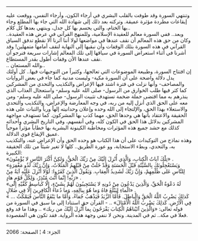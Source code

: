------------------------------------------------------------------------

وتنتهي السورة وقد طوفت بالقلب البشري في أرجاء الكون، وأرجاء النفس، ووقعت
عليه إيقاعات مطردة مؤثرة عميقة. وتركته بعد ذلك إلى شهادة الله التي جاء
بها المطلع وجاء بها الختام، والتي يحسم بها كل جدل، وينتهي بعدها كل
كلام..  
وبعد.. ففي السورة معالم للعقيدة الإسلامية، وللمنهج القرآني في عرض هذه
العقيدة.. وكان من حق هذه المعالم أن نقف عندها في مواضعها لولا أننا آثرنا
ألا نقطع تدفق السياق القرآني في هذه السورة بتلك الوقفات وأن نبقيها إلى
النهاية لنقف أمامها متمهلين! وقد أشرنا في أثناء استعراض السورة في سياقها
إلى تلك المعالم إشارات سريعة فنرجو أن نقف عندها الأن وقفات أطول بقدر
المستطاع.  
.. والله المستعان..  
إن افتتاح السورة، وطبيعة الموضوعات التي تعالجها، وكثيراً من التوجيهات
فيها.. كل أولئك يدل دلالة واضحة على أن السورة مكية- وليست مدنية كما جاء
في بعض الروايات والمصاحف- وأنها نزلت في فترة اشتد فيها الإعراض والتكذيب
والتحدي من المشركين كما كثر فيها طلب الخوارق من الرسول- صلى الله عليه
وسلم- واستعجال العذاب الذي ينذرهم به مما اقتضى حملة ضخمة تستهدف تثبيت
الرسول- صلى الله عليه وسلم- ومن معه على الحق الذي أنزل إليه من ربه، في
وجه المعارضة والإعراض، والتكذيب والتحدي والاستعلاء بهذا الحق، والإلتجاء
إلى الله وحده وإعلان وحدانيته إلهاً ورباً والثبات على هذه الحقيقة
والاعتقاد بأنها هي وحدها الحق، مهما كذب بها المشركون. كما تستهدف مواجهة
المشركين بدلائل هذا الحق في الكون كله، وفي أنفسهم، وفي التاريخ البشري
وأحداثه كذلك مع حشد جميع هذه المؤثرات ومخاطبة الكينونة البشرية بها خطاباً
مؤثراً موحياً عميق الإيقاع قوي الدلالة.  
وهذه نماذج من التوكيدات على أن هذا الكتاب هو وحده الحق وأن الإعراض عنه،
والتكذيب به، والتحدي، وبطء الاستجابة، وو عورة الطريق.. كلها لا تغير شيئاً
من تلك الحقيقة الكبيرة:  
«تِلْكَ آياتُ الْكِتابِ، وَالَّذِي أُنْزِلَ إِلَيْكَ مِنْ رَبِّكَ الْحَقُّ، وَلكِنَّ أَكْثَرَ النَّاسِ لا
يُؤْمِنُونَ» .  
«وَيَسْتَعْجِلُونَكَ بِالسَّيِّئَةِ قَبْلَ الْحَسَنَةِ وَقَدْ خَلَتْ مِنْ قَبْلِهِمُ الْمَثُلاتُ، وَإِنَّ رَبَّكَ لَذُو
مَغْفِرَةٍ لِلنَّاسِ عَلى ظُلْمِهِمْ، وَإِنَّ رَبَّكَ لَشَدِيدُ الْعِقابِ. وَيَقُولُ الَّذِينَ كَفَرُوا: لَوْلا
أُنْزِلَ عَلَيْهِ آيَةٌ مِنْ رَبِّهِ! إِنَّما أَنْتَ مُنْذِرٌ، وَلِكُلِّ قَوْمٍ هادٍ» .  
«لَهُ دَعْوَةُ الْحَقِّ، وَالَّذِينَ يَدْعُونَ مِنْ دُونِهِ لا يَسْتَجِيبُونَ لَهُمْ بِشَيْءٍ، إِلَّا كَباسِطِ كَفَّيْهِ
إِلَى الْماءِ لِيَبْلُغَ فاهُ وَما هُوَ بِبالِغِهِ، وَما دُعاءُ الْكافِرِينَ إِلَّا فِي ضَلالٍ» .  
« ... كَذلِكَ يَضْرِبُ اللَّهُ الْحَقَّ وَالْباطِلَ. فَأَمَّا الزَّبَدُ فَيَذْهَبُ جُفاءً، وَأَمَّا ما يَنْفَعُ
النَّاسَ فَيَمْكُثُ فِي الْأَرْضِ. كَذلِكَ يَضْرِبُ اللَّهُ الْأَمْثالَ» .. - القرآن حق استنادا إلى
ما سبق في السورة من قوله تعالى: «وَالَّذِينَ آتَيْناهُمُ الْكِتابَ يَفْرَحُونَ بِما أُنْزِلَ
إِلَيْكَ من ربك» .. وهذا ما قد وقع فعلا في مكة.. ثم في المدينة. ونحن لا ننفي
وجهة هذه الرواية. فقد تكون هي المقصودة.

------------------------------------------------------------------------

الجزء: 4 ¦ الصفحة: 2066

